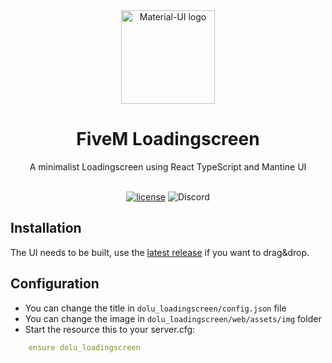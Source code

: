<div align="center">
    <img width="150" src="https://user-images.githubusercontent.com/47056777/214325924-a4c60450-cb4a-48a1-a97f-86cc68a6ff12.png" alt="Material-UI logo" />
</div>
<h1 align="center">FiveM Loadingscreen</h1>

<div align="center">
A minimalist Loadingscreen using React TypeScript and Mantine UI
</div>

<br>

<div align="center">

[![license](https://img.shields.io/badge/license-MIT-blue.svg)](https://github.com/project-error/pe-utils/master/LICENSE)
![Discord](https://img.shields.io/discord/617267506440175616?label=Dolu's%20Discord)

</div>

## Installation

The UI needs to be built, use the [latest release](https://github.com/dolutattoo/dolu_loadingscreen/releases/latest/download/dolu_loadingscreen.zip) if you want to drag&drop.

## Configuration

- You can change the title in `dolu_loadingscreen/config.json` file
- You can change the image in `dolu_loadingscreen/web/assets/img` folder
- Start the resource this to your server.cfg:
```yaml
    ensure dolu_loadingscreen
```

